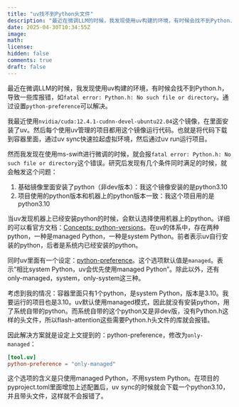 ```yaml
---
title: "uv找不到Python头文件"
description: "最近在微调LLM的时候，我发现使用uv构建的环境，有时候会找不到Python.h，导致一些库报错，如`fatal error: Python.h: No such file or directory`。通过设置`python-preference`可以解决。"
date: 2025-04-30T10:34:55Z
image: 
math: 
license: 
hidden: false
comments: true
draft: false
---
```


最近在微调LLM的时候，我发现使用uv构建的环境，有时候会找不到Python.h，导致一些库报错，如`fatal error: Python.h: No such file or directory`。通过设置`python-preference`可以解决。

<!--more-->

我最近使用`nvidia/cuda:12.4.1-cudnn-devel-ubuntu22.04`这个镜像，在里面安装了uv。然后每个使用uv管理的项目都用这个镜像运行代码。也就是将代码下载到容器里面，通过uv sync快速拉起虚拟环境，然后通过uv run运行项目。

然而我发现在使用ms-swift进行微调的时候，就会报`fatal error: Python.h: No such file or directory`这个错误。研究后发现有几个条件同时满足的时候，就会触发这个问题：
1. 基础镜像里面安装了python（非dev版本）：我这个镜像安装的是python3.10
2. 项目使用的python版本和机器上的python版本一致：我这个项目用的是python3.10

当uv发现机器上已经安装python的时候，会默认选择使用机器上的python。详细的可以看官方文档：[Concepts: python-versions](https://docs.astral.sh/uv/concepts/python-versions/)。在uv的体系中，存在两种python，一种是managed Python，一种是system Python。前者表示uv自行安装的python，后者是系统内已经安装的python。

同时uv里面有一个设定：[python-preference](https://docs.astral.sh/uv/reference/settings/#python-preference)。这个选项默认值是`managed`。表示“相比system Python，uv会优先使用managed Python”。除此以外，还有only-managed，system，only-system这三种。

考虑到我的情况：容器里面只有1个python，是system Python，版本是3.10。我要运行的项目也是3.10。uv默认使用managed模式，因此就没有安装python，用了系统自带的python。而系统自带的这个python又是非dev版，没有Python.h这样的头文件，所以flash-attention这些需要Python.h头文件的库就会报错。

因此解决方案就是设定上文提到的：python-preference，修改为`only-managed`：
```toml
[tool.uv]
python-preference = "only-managed"
```
这个选项的含义是只使用managed Python，不用system Python。在项目的pyproject.toml里面增加上述配置后，uv sync的时候就会下载一个python3.10，并且带头文件，这样就不会报错了。